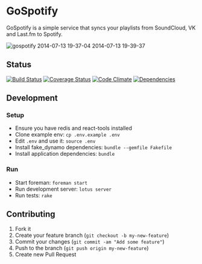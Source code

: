 # GoSpotify

GoSpotify is a simple service that syncs your playlists from SoundCloud, VK and Last.fm to Spotify.

![gospotify 2014-07-13 19-37-04 2014-07-13 19-39-37](https://cloud.githubusercontent.com/assets/944286/3565170/48203002-0aac-11e4-8c1f-b68994c2200c.jpg)

## Status

[![Build Status](https://secure.travis-ci.org/krasnoukhov/gospotify.svg?branch=master)](http://travis-ci.org/krasnoukhov/gospotify?branch=master)
[![Coverage Status](https://img.shields.io/coveralls/krasnoukhov/gospotify.svg)](https://coveralls.io/r/krasnoukhov/gospotify?branch=master)
[![Code Climate](https://img.shields.io/codeclimate/github/krasnoukhov/gospotify.svg)](https://codeclimate.com/github/krasnoukhov/gospotify)
[![Dependencies](https://gemnasium.com/krasnoukhov/gospotify.svg)](https://gemnasium.com/krasnoukhov/gospotify)

## Development

### Setup

* Ensure you have redis and react-tools installed
* Clone example env: ```cp .env.example .env```
* Edit ```.env``` and use it: ```source .env```
* Install fake_dynamo dependencies: ```bundle --gemfile Fakefile```
* Install application dependencies: ```bundle```

### Run

* Start foreman: ```foreman start```
* Run development server: ```lotus server```
* Run tests: ```rake```

## Contributing

1. Fork it
2. Create your feature branch (`git checkout -b my-new-feature`)
3. Commit your changes (`git commit -am "Add some feature"`)
4. Push to the branch (`git push origin my-new-feature`)
5. Create new Pull Request
